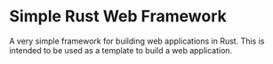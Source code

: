 # Simple Rust Web Framework

A very simple framework for building web applications in Rust. This is intended 
to be used as a template to build a web application.

